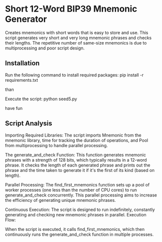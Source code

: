 # Short 12-Word BIP39 Mnemonic Generator

Creates mnemonics with short words that is easy to store and use.
This script generates very short and very long mnemonic phrases and checks their lengths.
The repetitive number of same-size mnemonics is due to multiprocessing and poor script design.

## Installation

Run the following command to install required packages:
pip install -r requirements.txt

than

Execute the script:
python seed5.py

have fun


## Script Analysis

Importing Required Libraries:
The script imports Mnemonic from the mnemonic library, time for tracking the duration of operations, and Pool from multiprocessing to handle parallel processing.

The generate_and_check Function:
This function generates mnemonic phrases with a strength of 128 bits, which typically results in a 12-word phrase.
It checks the length of each generated phrase and prints out the phrase and the time taken to generate it if it's the first of its kind (based on length).

Parallel Processing:
The find_first_mnemonics function sets up a pool of worker processes (one less than the number of CPU cores) to run generate_and_check concurrently.
This parallel processing aims to increase the efficiency of generating unique mnemonic phrases.

Continuous Execution:
The script is designed to run indefinitely, constantly generating and checking new mnemonic phrases in parallel.
Execution Flow:

When the script is executed, it calls find_first_mnemonics, which then continuously runs the generate_and_check function in multiple processes.
